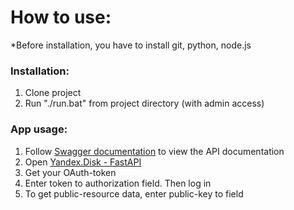 # How to use:
*Before installation, you have to install git, python, node.js

### Installation:
1. Clone project
2. Run "./run.bat" from project directory (with admin access)

### App usage:
1. Follow [Swagger documentation](http://127.0.0.1:8000/docs) to view the API documentation
2. Open [Yandex.Disk - FastAPI](http://localhost:5173/)
3. Get your OAuth-token
4. Enter token to authorization field. Then log in
5. To get public-resource data, enter public-key to field
